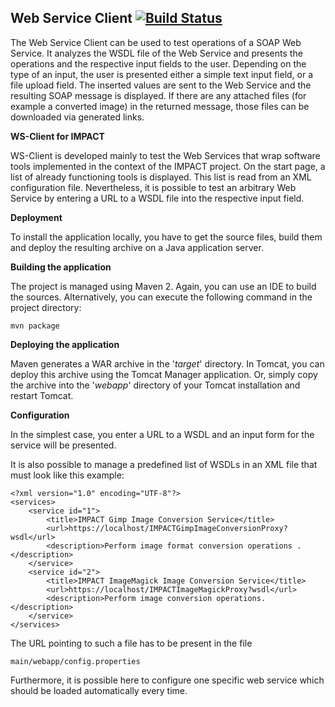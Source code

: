 Web Service Client [![Build Status](https://secure.travis-ci.org/impactcentre/iif-wsdl-client.png?branch=master)](http://travis-ci.org/impactcentre/iif-wsdl-client)
------------------

The Web Service Client can be used to test operations of a SOAP Web Service.
It analyzes the WSDL file of the Web Service and presents the operations and 
the respective input fields to the user. Depending on the type of an input,
the user is presented either a simple text input field, or a file upload field.
The inserted values are sent to the Web Service and the resulting SOAP message
is displayed. If there are any attached files (for example a converted image) in
the returned message, those files can be downloaded via generated links.
	
**WS-Client for IMPACT**

WS-Client is developed mainly to test the Web Services that wrap software tools
implemented in the context of the IMPACT project. On the start page, a list of
already functioning tools is displayed. This list is read from an XML configuration file.
Nevertheless, it is possible to test an arbitrary Web Service by entering a URL
to a WSDL file into the respective input field.
	
	
**Deployment**

To install the application locally, you have to get the source files, build them and deploy 
the resulting archive on a Java application server.
	
**Building the application**

The project is managed using Maven 2. Again, you can use an IDE to build the sources.
Alternatively, you can execute the following command in the project directory:
	
    mvn package
	
**Deploying the application**

Maven generates a WAR archive in the '*target*' directory. In Tomcat, you can deploy 
this archive using the Tomcat Manager application. Or, simply copy the archive into the '*webapp*' directory of your Tomcat installation and restart Tomcat.
	
**Configuration**

In the simplest case, you enter a URL to a WSDL and an input form for the service will be presented.

It is also possible to manage a predefined list of WSDLs in an XML file that must look like this example:

    <?xml version="1.0" encoding="UTF-8"?>
    <services>
        <service id="1">
    	    <title>IMPACT Gimp Image Conversion Service</title>
    	    <url>https://localhost/IMPACTGimpImageConversionProxy?wsdl</url>
    	    <description>Perform image format conversion operations .</description>
        </service>
	    <service id="2">
		    <title>IMPACT ImageMagick Image Conversion Service</title>
		    <url>https://localhost/IMPACTImageMagickProxy?wsdl</url>
		    <description>Perform image conversion operations.</description>
	    </service>
    </services>
	
The URL pointing to such a file has to be present in the file 

    main/webapp/config.properties
	

Furthermore, it is possible here to configure one specific web service which should be loaded automatically every time.